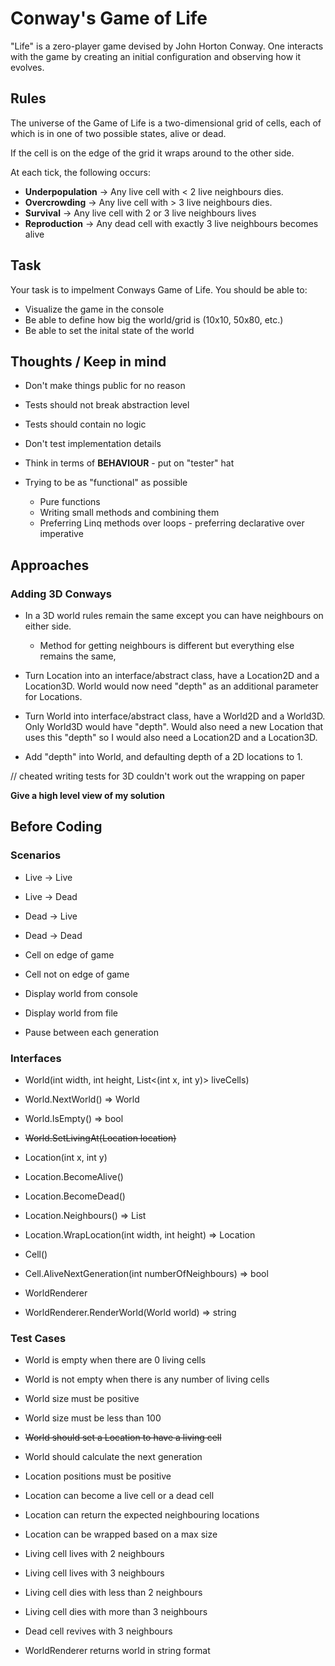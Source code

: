 # Conway's Game of Life

"Life" is a zero-player game devised by John Horton Conway. One interacts with the game by creating an initial configuration and observing how it evolves.

## Rules

The universe of the Game of Life is a two-dimensional grid of cells, each of which is in one of two possible states, alive or dead.

If the cell is on the edge of the grid it wraps around to the other side.

At each tick, the following occurs:
* **Underpopulation** &rarr; Any live cell with < 2 live neighbours dies.
* **Overcrowding** &rarr; Any live cell with > 3 live neighbours dies.
* **Survival** &rarr; Any live cell with 2 or 3 live neighbours lives
* **Reproduction** &rarr; Any dead cell with exactly 3 live neighbours becomes alive

## Task

Your task is to impelment Conways Game of Life. You should be able to:
* Visualize the game in the console
* Be able to define how big the world/grid is (10x10, 50x80, etc.)
* Be able to set the inital state of the world

## Thoughts / Keep in mind

* Don't make things public for no reason
* Tests should not break abstraction level
* Tests should contain no logic
* Don't test implementation details
* Think in terms of **BEHAVIOUR** - put on "tester" hat

* Trying to be as "functional" as possible
    * Pure functions
    * Writing small methods and combining them
    * Preferring Linq methods over loops - preferring declarative over imperative

## Approaches

### Adding 3D Conways
* In a 3D world rules remain the same except you can have neighbours on either side.
    * Method for getting neighbours is different but everything else remains the same, 

* Turn Location into an interface/abstract class, have a Location2D and a Location3D. World would now need "depth" as an additional parameter for Locations.
* Turn World into interface/abstract class, have a World2D and a World3D. Only World3D would have "depth". Would also need a new Location that uses this "depth" so I would also need a Location2D and a Location3D.

* Add "depth" into World, and defaulting depth of a 2D locations to 1. 

// cheated writing tests for 3D couldn't work out the wrapping on paper
 
**Give a high level view of my solution**

## Before Coding

### Scenarios
* Live -> Live
* Live -> Dead
* Dead -> Live
* Dead -> Dead

* Cell on edge of game
* Cell not on edge of game

* Display world from console
* Display world from file

* Pause between each generation

### Interfaces
* World(int width, int height, List<(int x, int y)> liveCells)
* World.NextWorld() => World
* World.IsEmpty() => bool
* <s>World.SetLivingAt(Location location)</s>

* Location(int x, int y)
* Location.BecomeAlive()
* Location.BecomeDead()
* Location.Neighbours() => List<Location>
* Location.WrapLocation(int width, int height) => Location

* Cell()
* Cell.AliveNextGeneration(int numberOfNeighbours) => bool

* WorldRenderer
* WorldRenderer.RenderWorld(World world) => string

### Test Cases
* World is empty when there are 0 living cells
* World is not empty when there is any number of living cells
* World size must be positive
* World size must be less than 100
* <s>World should set a Location to have a living cell</s>
* World should calculate the next generation

* Location positions must be positive
* Location can become a live cell or a dead cell
* Location can return the expected neighbouring locations
* Location can be wrapped based on a max size

* Living cell lives with 2 neighbours
* Living cell lives with 3 neighbours
* Living cell dies with less than 2 neighbours
* Living cell dies with more than 3 neighbours
* Dead cell revives with 3 neighbours

* WorldRenderer returns world in string format
